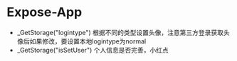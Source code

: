 # Expose-App
- _GetStorage("logintype")  根据不同的类型设置头像，注意第三方登录获取头像后如果修改，要设置本地logintype为normal
- _GetStorage("isSetUser")  个人信息是否完善，小红点